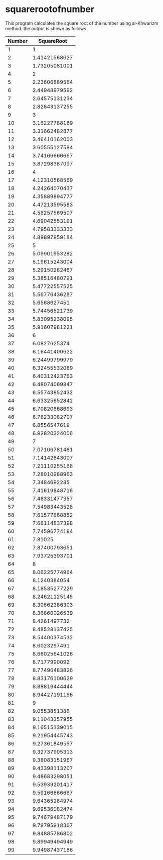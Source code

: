 # squarerootofnumber

This program calculates the square root of the number using al-Khwarizm method. the output is shown as follows

|Number |SquareRoot|
|-------|----------|
|1  |1            |
|2  |1.41421568627|
|3  |1.73205081001|
|4  |2            |
|5  |2.23606889564|
|6  |2.44948979592|
|7  |2.64575131234|
|8  |2.82843137255|
|9  |3            |
|10 |3.16227788169|
|11 |3.31662482877|
|12 |3.46410162003|
|13 |3.60555127584|
|14 |3.74166666667|
|15 |3.87298387097|
|16 |4|
|17 |4.12310568569|
|18 |4.24264070437|
|19 |4.35889894777|
|20 |4.47213595583|
|21 |4.58257569507|
|22 |4.69042553191|
|23 |4.79583333333|
|24 |4.89897959184|
|25 |5|
|26 |5.09901953282|
|27 |5.19615243004|
|28 |5.29150262467|
|29 |5.38516480791|
|30 |5.47722557525|
|31 |5.56776436287|
|32 |5.6568627451|
|33 |5.74456521739|
|34 |5.83095238095|
|35 |5.91607981221|
|36 |6|
|37 |6.0827625374|
|38 |6.16441400622|
|39 |6.24499799979|
|40 |6.32455532089|
|41 |6.40312423763|
|42 |6.48074069847|
|43 |6.55743852432|
|44 |6.63325652842|
|45 |6.70820668693|
|46 |6.78233082707|
|47 |6.8556547619 |
|48 |6.92820324006|
|49 |7            |
|50 |7.07106781481|
|51 |7.14142843007|
|52 |7.21110255168|
|53 |7.28010988963|
|54 |7.3484692285|
|55 |7.41619848716|
|56 |7.48331477357|
|57 |7.54983443528|
|58 |7.61577868852|
|59 |7.68114837398|
|60 |7.74596774194|
|61 |7.81025      |
|62 |7.87400793651|
|63 |7.93725393701|
|64 |8            |
|65 |8.06225774964|
|66 |8.1240384054 |
|67 |8.18535277229|
|68 |8.24621125145|
|69 |8.30662386303|
|70 |8.36660026539|
|71 |8.4261497732 |
|72 |8.48528137425|
|73 |8.54400374532|
|74 |8.6023297491 |
|75 |8.66025641026|
|76 |8.7177990092 |
|77 |8.77496483826|
|78 |8.83176100629|
|79 |8.88819444444|
|80 |8.94427191166|
|81 |9            |
|82 |9.0553851388 |
|83 |9.11043357955|
|84 |9.16515139015|
|85 |9.21954445743|
|86 |9.27361849557|
|87 |9.32737905313|
|88 |9.38083151967|
|89 |9.43398113207|
|90 |9.48683298051|
|91 |9.53939201417|
|92 |9.59166666667|
|93 |9.64365284974|
|94 |9.69536082474|
|95 |9.74679487179|
|96 |9.79795918367|
|97 |9.84885786802|
|98 |9.89949494949|
|99 |9.94987437186|

